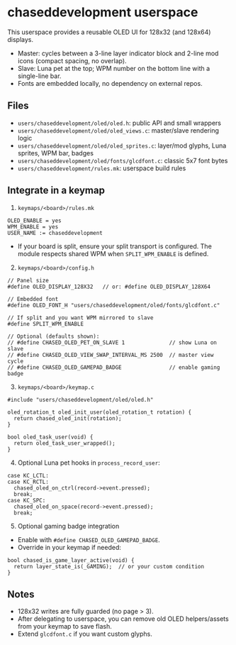 # chaseddevelopment userspace

This userspace provides a reusable OLED UI for 128x32 (and 128x64) displays.

- Master: cycles between a 3-line layer indicator block and 2-line mod icons (compact spacing, no overlap).
- Slave: Luna pet at the top; WPM number on the bottom line with a single-line bar.
- Fonts are embedded locally, no dependency on external repos.

## Files
- `users/chaseddevelopment/oled/oled.h`: public API and small wrappers
- `users/chaseddevelopment/oled/oled_views.c`: master/slave rendering logic
- `users/chaseddevelopment/oled/oled_sprites.c`: layer/mod glyphs, Luna sprites, WPM bar, badges
- `users/chaseddevelopment/oled/fonts/glcdfont.c`: classic 5x7 font bytes
- `users/chaseddevelopment/rules.mk`: userspace build rules

## Integrate in a keymap
1) `keymaps/<board>/rules.mk`
```
OLED_ENABLE = yes
WPM_ENABLE = yes
USER_NAME := chaseddevelopment
```
- If your board is split, ensure your split transport is configured. The module respects shared WPM when `SPLIT_WPM_ENABLE` is defined.

2) `keymaps/<board>/config.h`
```
// Panel size
#define OLED_DISPLAY_128X32   // or: #define OLED_DISPLAY_128X64

// Embedded font
#define OLED_FONT_H "users/chaseddevelopment/oled/fonts/glcdfont.c"

// If split and you want WPM mirrored to slave
#define SPLIT_WPM_ENABLE

// Optional (defaults shown):
// #define CHASED_OLED_PET_ON_SLAVE 1              // show Luna on slave
// #define CHASED_OLED_VIEW_SWAP_INTERVAL_MS 2500  // master view cycle
// #define CHASED_OLED_GAMEPAD_BADGE               // enable gaming badge
```

3) `keymaps/<board>/keymap.c`
```
#include "users/chaseddevelopment/oled/oled.h"

oled_rotation_t oled_init_user(oled_rotation_t rotation) {
  return chased_oled_init(rotation);
}

bool oled_task_user(void) {
  return oled_task_user_wrapped();
}
```

4) Optional Luna pet hooks in `process_record_user`:
```
case KC_LCTL:
case KC_RCTL:
  chased_oled_on_ctrl(record->event.pressed);
  break;
case KC_SPC:
  chased_oled_on_space(record->event.pressed);
  break;
```

5) Optional gaming badge integration
- Enable with `#define CHASED_OLED_GAMEPAD_BADGE`.
- Override in your keymap if needed:
```
bool chased_is_game_layer_active(void) {
  return layer_state_is(_GAMING);  // or your custom condition
}
```

## Notes
- 128x32 writes are fully guarded (no page > 3).
- After delegating to userspace, you can remove old OLED helpers/assets from your keymap to save flash.
- Extend `glcdfont.c` if you want custom glyphs.





